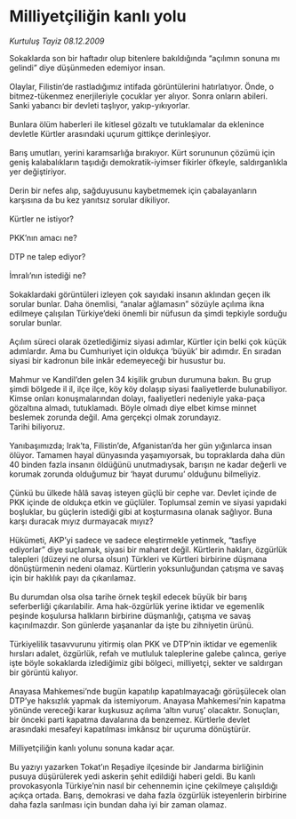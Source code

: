 # Milliyetçiliğin kanlı yolu

*Kurtuluş Tayiz 08.12.2009*

<div class="taraf_structure_2col_1zq">
<div class="margen_n">



 <p>Sokaklarda son bir haftadır olup bitenlere bakıldığında “açılımın sonuna mı gelindi” diye düşünmeden edemiyor insan. <br/><br/>Olaylar, Filistin’de rastladığımız intifada görüntülerini hatırlatıyor. Önde, o bitmez-tükenmez enerjileriyle çocuklar yer alıyor. Sonra onların abileri. Sanki yabancı bir devleti taşlıyor, yakıp-yıkıyorlar. <br/><br/>Bunlara ölüm haberleri ile kitlesel gözaltı ve tutuklamalar da eklenince devletle Kürtler arasındaki uçurum gittikçe derinleşiyor. <br/><br/>Barış umutları, yerini karamsarlığa bırakıyor. Kürt sorununun çözümü için geniş kalabalıkların taşıdığı demokratik-iyimser fikirler öfkeyle, saldırganlıkla yer değiştiriyor. <br/><br/>Derin bir nefes alıp, sağduyusunu kaybetmemek için çabalayanların karşısına da bu kez yanıtsız sorular dikiliyor. <br/><br/>Kürtler ne istiyor? <br/><br/>PKK’nın amacı ne? <br/><br/>DTP ne talep ediyor? <br/><br/>İmralı’nın istediği ne? <br/><br/>Sokaklardaki görüntüleri izleyen çok sayıdaki insanın aklından geçen ilk sorular bunlar. Daha önemlisi, “analar ağlamasın” sözüyle açılıma ikna edilmeye çalışılan Türkiye’deki önemli bir nüfusun da şimdi tepkiyle sorduğu sorular bunlar. <br/><br/>Açılım süreci olarak özetlediğimiz siyasi adımlar, Kürtler için belki çok küçük adımlardır. Ama bu Cumhuriyet için oldukça ‘büyük’ bir adımdır. En sıradan siyasi bir kadronun bile inkâr edemeyeceği bir husustur bu. <br/><br/>Mahmur ve Kandil’den gelen 34 kişilik grubun durumuna bakın. Bu grup şimdi bölgede il il, ilçe ilçe, köy köy dolaşıp siyasi faaliyetlerde bulunabiliyor. Kimse onları konuşmalarından dolayı, faaliyetleri nedeniyle yaka-paça gözaltına almadı, tutuklamadı. Böyle olmadı diye elbet kimse minnet beslemek zorunda değil. Ama gerçekçi olmak zorundayız. <br/>Tarihi biliyoruz. <br/><br/>Yanıbaşımızda; Irak’ta, Filistin’de, Afganistan’da her gün yığınlarca insan ölüyor. Tamamen hayal dünyasında yaşamıyorsak, bu topraklarda daha dün 40 binden fazla insanın öldüğünü unutmadıysak, barışın ne kadar değerli ve korumak zorunda olduğumuz bir ‘hayat durumu’ olduğunu bilmeliyiz. <br/><br/>Çünkü bu ülkede hâlâ savaş isteyen güçlü bir cephe var. Devlet içinde de PKK içinde de oldukça etkin ve güçlüler. Toplumsal zemin ve siyasi yapıdaki boşluklar, bu güçlerin istediği gibi at koşturmasına olanak sağlıyor. Buna karşı duracak mıyız durmayacak mıyız? <br/><br/>Hükümeti, AKP’yi sadece ve sadece eleştirmekle yetinmek, “tasfiye ediyorlar” diye suçlamak, siyasi bir maharet değil. Kürtlerin hakları, özgürlük talepleri (düzeyi ne olursa olsun) Türkleri ve Kürtleri birbirine düşmana dönüştürmenin nedeni olamaz. Kürtlerin yoksunluğundan çatışma ve savaş için bir haklılık payı da çıkarılamaz. <br/><br/>Bu durumdan olsa olsa tarihe örnek teşkil edecek büyük bir barış seferberliği çıkarılabilir. Ama hak-özgürlük yerine iktidar ve egemenlik peşinde koşulursa halkların birbirine düşmanlığı, çatışma ve savaş kaçınılmazdır. Son günlerde yaşananlar da işte bu zihniyetin ürünü. <br/><br/>Türkiyelilik tasavvurunu yitirmiş olan PKK ve DTP’nin iktidar ve egemenlik hırsları adalet, özgürlük, refah ve mutluluk taleplerine galebe çalınca, geriye işte böyle sokaklarda izlediğimiz gibi bölgeci, milliyetçi, sekter ve saldırgan bir görüntü kalıyor. <br/><br/>Anayasa Mahkemesi’nde bugün kapatılıp kapatılmayacağı görüşülecek olan DTP’ye haksızlık yapmak da istemiyorum. Anayasa Mahkemesi’nin kapatma yönünde vereceği karar kuşkusuz açılıma ‘altın vuruş’ olacaktır. Sonuçları, bir önceki parti kapatma davalarına da benzemez. Kürtlerle devlet arasındaki mesafeyi kapatılması imkânsız bir uçuruma dönüştürür. <br/><br/>Milliyetçiliğin kanlı yolunu sonuna kadar açar. <br/><br/>Bu yazıyı yazarken Tokat’ın Reşadiye ilçesinde bir Jandarma birliğinin pusuya düşürülerek yedi askerin şehit edildiği haberi geldi. Bu kanlı provokasyonla Türkiye’nin nasıl bir cehennemin içine çekilmeye çalışıldığı açıkça ortada. Barış, demokrasi ve daha fazla özgürlük isteyenlerin birbirine daha fazla sarılması için bundan daha iyi bir zaman olamaz. </p>
<br/>
<br/>
<br/>



<br/>


<div id="taraf_not">
</div>

</div>


</div>
